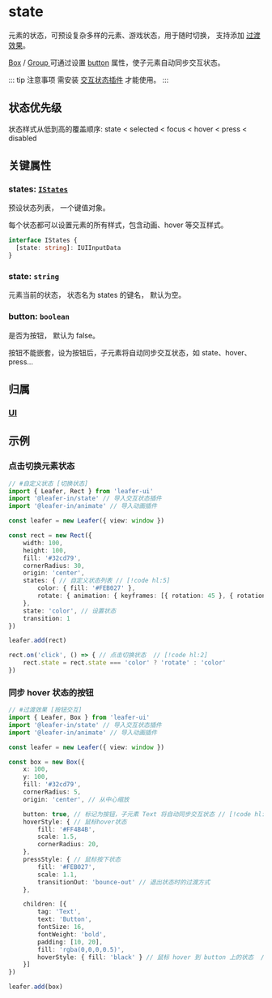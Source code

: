 <script setup>
import Case from '/component/Case.vue'
</script>

# state

元素的状态，可预设复杂多样的元素、游戏状态，用于随时切换， 支持添加 [过渡效果](/reference/UI/transition.md)。

[Box](/reference/display/Box.md) / [Group ](/reference/display/Group.md)可通过设置 [button](/reference/UI/state/state.md#button-boolean) 属性，使子元素自动同步交互状态。

::: tip 注意事项
需安装 [交互状态插件](/plugin/in/state/index.md) 才能使用。
:::

## 状态优先级

状态样式从低到高的覆盖顺序: state < selected < focus < hover < press < disabled

## 关键属性

### states: [`IStates`](/api/interfaces/IStates.md)

预设状态列表， 一个键值对象。

每个状态都可以设置元素的所有样式，包含动画、hover 等交互样式。

```ts
interface IStates {
  [state: string]: IUIInputData
}
```

### state: `string`

元素当前的状态， 状态名为 states 的键名， 默认为空。

### button: `boolean`

是否为按钮， 默认为 false。

按钮不能嵌套，设为按钮后，子元素将自动同步交互状态，如 state、hover、press...

## 归属

### [UI](/reference/display/UI.md)

## 示例

<case name="State" index=0 editor=false></case>

### 点击切换元素状态

```ts
// #自定义状态 [切换状态] 
import { Leafer, Rect } from 'leafer-ui'
import '@leafer-in/state' // 导入交互状态插件
import '@leafer-in/animate' // 导入动画插件

const leafer = new Leafer({ view: window })

const rect = new Rect({
    width: 100,
    height: 100,
    fill: '#32cd79',
    cornerRadius: 30,
    origin: 'center',
    states: { // 自定义状态列表 // [!code hl:5] 
        color: { fill: '#FEB027' },
        rotate: { animation: { keyframes: [{ rotation: 45 }, { rotation: 135, scale: 1.2 }], duration: 1, swing: true } }
    },
    state: 'color', // 设置状态
    transition: 1
})

leafer.add(rect)

rect.on('click', () => { // 点击切换状态  // [!code hl:2]
    rect.state = rect.state === 'color' ? 'rotate' : 'color'
})
```

<case name="Transition" editor=false></case>

### 同步 hover 状态的按钮

```ts
// #过渡效果 [按钮交互]
import { Leafer, Box } from 'leafer-ui'
import '@leafer-in/state' // 导入交互状态插件
import '@leafer-in/animate' // 导入动画插件

const leafer = new Leafer({ view: window })

const box = new Box({
    x: 100,
    y: 100,
    fill: '#32cd79',
    cornerRadius: 5,
    origin: 'center', // 从中心缩放

    button: true, // 标记为按钮，子元素 Text 将自动同步交互状态 // [!code hl:10]
    hoverStyle: { // 鼠标hover状态
        fill: '#FF4B4B',
        scale: 1.5,
        cornerRadius: 20,
    },
    pressStyle: { // 鼠标按下状态
        fill: '#FEB027',
        scale: 1.1,
        transitionOut: 'bounce-out' // 退出状态时的过渡方式
    },

    children: [{
        tag: 'Text',
        text: 'Button',
        fontSize: 16,
        fontWeight: 'bold',
        padding: [10, 20],
        fill: 'rgba(0,0,0,0.5)',
        hoverStyle: { fill: 'black' } // 鼠标 hover 到 button 上的状态  // [!code hl:1]
    }]
})

leafer.add(box)
```
